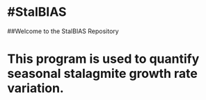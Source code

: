 #StalBIAS
============
##Welcome to the StalBIAS Repository

This program is used to quantify seasonal stalagmite growth rate variation.
============


